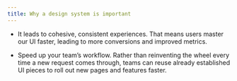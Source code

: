 ```yaml
---
title: Why a design system is important
---
```



* It leads to cohesive, consistent experiences. That means users master our UI faster, leading to more conversions and improved metrics.

* Speed up your team’s workflow. Rather than reinventing the wheel every time a new request comes through, teams can reuse already established UI pieces to roll out new pages and features faster.
